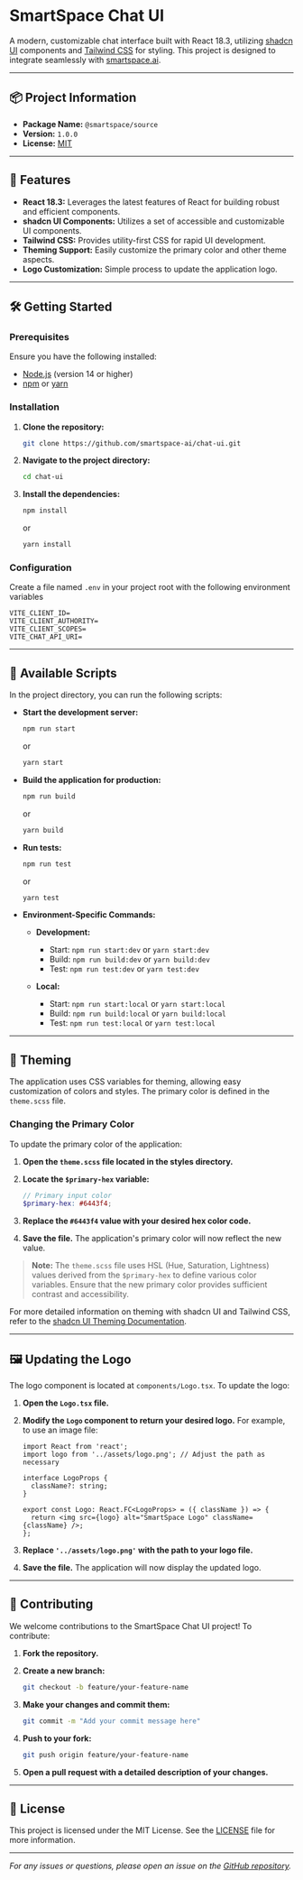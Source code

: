 # SmartSpace Chat UI

A modern, customizable chat interface built with React 18.3, utilizing [shadcn UI](https://ui.shadcn.com/) components and [Tailwind CSS](https://tailwindcss.com/) for styling. This project is designed to integrate seamlessly with [smartspace.ai](https://smartspace.ai).

---

## 📦 Project Information

- **Package Name:** `@smartspace/source`
- **Version:** `1.0.0`
- **License:** [MIT](LICENSE)

---

## 🚀 Features

- **React 18.3:** Leverages the latest features of React for building robust and efficient components.
- **shadcn UI Components:** Utilizes a set of accessible and customizable UI components.
- **Tailwind CSS:** Provides utility-first CSS for rapid UI development.
- **Theming Support:** Easily customize the primary color and other theme aspects.
- **Logo Customization:** Simple process to update the application logo.

---

## 🛠️ Getting Started

### Prerequisites

Ensure you have the following installed:

- [Node.js](https://nodejs.org/en/download/) (version 14 or higher)
- [npm](https://www.npmjs.com/get-npm) or [yarn](https://yarnpkg.com/getting-started/install)

### Installation

1. **Clone the repository:**

   ```bash
   git clone https://github.com/smartspace-ai/chat-ui.git
   ```

2. **Navigate to the project directory:**

   ```bash
   cd chat-ui
   ```

3. **Install the dependencies:**

   ```bash
   npm install
   ```

   or

   ```bash
   yarn install
   ```

### Configuration

Create a file named `.env` in your project root with the following environment variables

```env
VITE_CLIENT_ID=
VITE_CLIENT_AUTHORITY=
VITE_CLIENT_SCOPES=
VITE_CHAT_API_URI=
```

---

## 📜 Available Scripts

In the project directory, you can run the following scripts:

- **Start the development server:**

  ```bash
  npm run start
  ```

  or

  ```bash
  yarn start
  ```

- **Build the application for production:**

  ```bash
  npm run build
  ```

  or

  ```bash
  yarn build
  ```

- **Run tests:**

  ```bash
  npm run test
  ```

  or

  ```bash
  yarn test
  ```

- **Environment-Specific Commands:**

  - **Development:**

    - Start: `npm run start:dev` or `yarn start:dev`
    - Build: `npm run build:dev` or `yarn build:dev`
    - Test: `npm run test:dev` or `yarn test:dev`

  - **Local:**

    - Start: `npm run start:local` or `yarn start:local`
    - Build: `npm run build:local` or `yarn build:local`
    - Test: `npm run test:local` or `yarn test:local`

---

## 🎨 Theming

The application uses CSS variables for theming, allowing easy customization of colors and styles. The primary color is defined in the `theme.scss` file.

### Changing the Primary Color

To update the primary color of the application:

1. **Open the `theme.scss` file located in the styles directory.**

2. **Locate the `$primary-hex` variable:**

   ```scss
   // Primary input color
   $primary-hex: #6443f4;
   ```

3. **Replace the `#6443f4` value with your desired hex color code.**

4. **Save the file.** The application's primary color will now reflect the new value.

> **Note:** The `theme.scss` file uses HSL (Hue, Saturation, Lightness) values derived from the `$primary-hex` to define various color variables. Ensure that the new primary color provides sufficient contrast and accessibility.

For more detailed information on theming with shadcn UI and Tailwind CSS, refer to the [shadcn UI Theming Documentation](https://ui.shadcn.com/docs/theming).

---

## 🖼️ Updating the Logo

The logo component is located at `components/Logo.tsx`. To update the logo:

1. **Open the `Logo.tsx` file.**

2. **Modify the `Logo` component to return your desired logo.** For example, to use an image file:

   ```tsx
   import React from 'react';
   import logo from '../assets/logo.png'; // Adjust the path as necessary

   interface LogoProps {
     className?: string;
   }

   export const Logo: React.FC<LogoProps> = ({ className }) => {
     return <img src={logo} alt="SmartSpace Logo" className={className} />;
   };
   ```

3. **Replace `'../assets/logo.png'` with the path to your logo file.**

4. **Save the file.** The application will now display the updated logo.

---

## 🤝 Contributing

We welcome contributions to the SmartSpace Chat UI project! To contribute:

1. **Fork the repository.**

2. **Create a new branch:**

   ```bash
   git checkout -b feature/your-feature-name
   ```

3. **Make your changes and commit them:**

   ```bash
   git commit -m "Add your commit message here"
   ```

4. **Push to your fork:**

   ```bash
   git push origin feature/your-feature-name
   ```

5. **Open a pull request with a detailed description of your changes.**

---

## 📄 License

This project is licensed under the MIT License. See the [LICENSE](LICENSE) file for more information.

---

*For any issues or questions, please open an issue on the [GitHub repository](https://github.com/smartspace-ai/chat-ui/issues).*